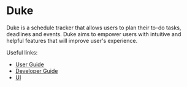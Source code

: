 # Duke

Duke is a schedule tracker that allows users to plan their to-do tasks, deadlines and events. Duke aims 
to empower users with intuitive and helpful features that will improve user's experience.

Useful links:
* [User Guide](UserGuide.md)
* [Developer Guide](DeveloperGuide.md)
* [UI](Ui.png)
